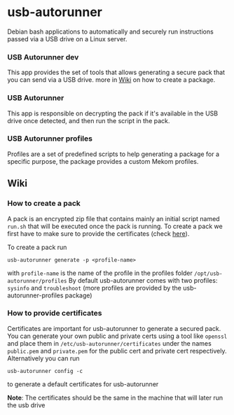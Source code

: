 # usb-autorunner
Debian bash applications to automatically and securely run instructions passed via a USB drive on a Linux server.

### USB Autorunner dev
This app provides the set of tools that allows generating a secure pack that you can send via a USB drive. more in [Wiki](#wiki) on how to create a package.

### USB Autorunner
This app is responsible on decrypting the pack if it's available in the USB drive once detected, and then run the script in the pack.

### USB Autorunner profiles

Profiles are a set of predefined scripts to help generating a package for a specific purpose, the package provides a custom Mekom profiles.

## Wiki

### How to create a pack

A pack is an encrypted zip file that contains mainly an initial script named `run.sh` that will be executed once the pack is running.
To create a pack we first have to make sure to provide the certificates (check [here](#how-to-provide-certificates)).

To create a pack run

```
usb-autorunner generate -p <profile-name>
```

with `profile-name` is the name of the profile in the profiles folder `/opt/usb-autorunner/profiles`
By default usb-autorunner comes with two profiles: `sysinfo` and `troubleshoot` (more profiles are provided by the usb-autorunner-profiles package)


### How to provide certificates

Certificates are important for usb-autorunner to generate a secured pack. You can generate your own public and private certs using a tool like `openssl` and place them in `/etc/usb-autorunner/certificates` under the names `public.pem` and `private.pem` for the public cert and private cert respectively. Alternatively you can run

```
usb-autorunner config -c
```
to generate a default certificates for usb-autorunner

**Note**: The certificates should be the same in the machine that will later run the usb drive

